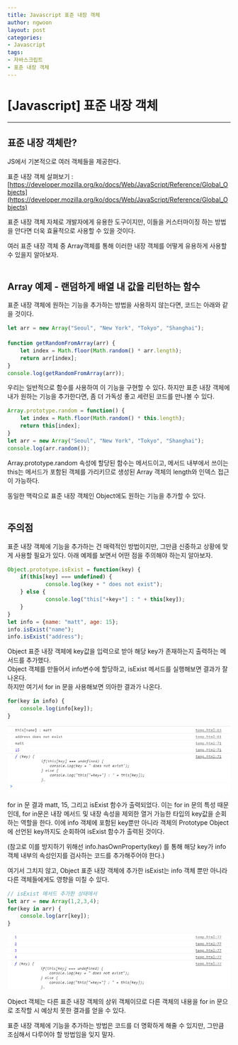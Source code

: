 ```yaml
---
title: Javascript 표준 내장 객체
author: ngwoon
layout: post
categories:
- Javascript
tags:
- 자바스크립트
- 표준 내장 객체
---
```


# [Javascript] 표준 내장 객체
- - -


## 표준 내장 객체란?
JS에서 기본적으로 여러 객체들을 제공한다.

표준 내장 객체 살펴보기 : [https://developer.mozilla.org/ko/docs/Web/JavaScript/Reference/Global_Objects](https://developer.mozilla.org/ko/docs/Web/JavaScript/Reference/Global_Objects)

표준 내장 객체 자체로 개발자에게 유용한 도구이지만, 이들을 커스터마이징 하는 방법을 안다면 더욱 효율적으로 사용할 수 있을 것이다.

여러 표준 내장 객체 중 Array객체를 통해 이러한 내장 객체를 어떻게 유용하게 사용할 수 있을지 알아보자.
<br/><br/>

## Array 예제 - 랜덤하게 배열 내 값을 리턴하는 함수
표준 내장 객체에 원하는 기능을 추가하는 방법을 사용하지 않는다면, 코드는 아래와 같을 것이다.

```jsx
let arr = new Array("Seoul", "New York", "Tokyo", "Shanghai");

function getRandomFromArray(arr) {
    let index = Math.floor(Math.random() * arr.length);
    return arr[index];
}
console.log(getRandomFromArray(arr));
```

우리는 일반적으로 함수를 사용하여 이 기능을 구현할 수 있다. 하지만 표준 내장 객체에 내가 원하는 기능을 추가한다면, 좀 더 가독성 좋고 세련된 코드를 만나볼 수 있다.

```jsx
Array.prototype.random = function() {
    let index = Math.floor(Math.random() * this.length);
    return this[index];
}
let arr = new Array("Seoul", "New York", "Tokyo", "Shanghai");
console.log(arr.random());
```

Array.prototype.random 속성에 할당된 함수는 메서드이고, 메서드 내부에서 쓰이는 this는 메서드가 포함된 객체를 가리키므로 생성된 Array 객체의 length와 인덱스 접근이 가능하다.

동일한 맥락으로 표준 내장 객체인 Object에도 원하는 기능을 추가할 수 있다.
<br/><br/>


## 주의점
표준 내장 객체에 기능을 추가하는 건 매력적인 방법이지만, 그만큼 신중하고 상황에 맞게 사용할 필요가 있다. 아래 예제를 보면서 어떤 점을 주의해야 하는지 알아보자.

```jsx
Object.prototype.isExist = function(key) {
    if(this[key] === undefined) {
            console.log(key + " does not exist");
    } else {
            console.log("this["+key+"] : " + this[key]);
    }
}
let info = {name: "matt", age: 15};
info.isExist("name");
info.isExist("address");
```

Object 표준 내장 객체에 key값을 입력으로 받아 해당 key가 존재하는지 출력하는 메서드를 추가했다.<br/>
Object 객체를 만들어서 info변수에 할당하고, isExist 메서드를 실행해보면 결과가 잘 나온다.<br/>
하지만 여기서 for in 문을 사용해보면 의아한 결과가 나온다.

```jsx
for(key in info) {
    console.log(info[key]);
}
```

![object for in문 사용](/assets/images/post/Javascript/표준%20내장%20객체/Object_for_in.png)

for in 문 결과 matt, 15, 그리고 isExist 함수가 출력되었다. 이는 for in 문의 특성 때문인데, for in문은 내장 메서드 및 내장 속성을 제외한 열거 가능한 타입의 key값을 순회하는 역할을 한다. 이에 info 객체에 포함된 key뿐만 아니라 객체의 Prototype Object에 선언된 key까지도 순회하여 isExist 함수가 출력된 것이다.

(참고로 이를 방지하기 위해선 info.hasOwnProperty(key) 를 통해 해당 key가 info 객체 내부의 속성인지를 검사하는 코드를 추가해주어야 한다.)

여기서 그치지 않고, Object 표준 내장 객체에 추가한 isExist는 info 객체 뿐만 아니라 다른 객체들에게도 영향을 미칠 수 있다.

```jsx
// isExist 메서드 추가한 상태에서
let arr = new Array(1,2,3,4);
for(key in arr) {
    console.log(arr[key]);
}
```

![Array for in문 사용](/assets/images/post/Javascript/표준%20내장%20객체/Array_for_in.png)

Object 객체는 다른 표준 내장 객체의 상위 객체이므로 다른 객체의 내용을 for in 문으로 조작할 시 예상치 못한 결과를 얻을 수 있다.

표준 내장 객체에 기능을 추가하는 방법은 코드를 더 명확하게 해줄 수 있지만, 그만큼 조심해서 다루어야 할 방법임을 잊지 말자.